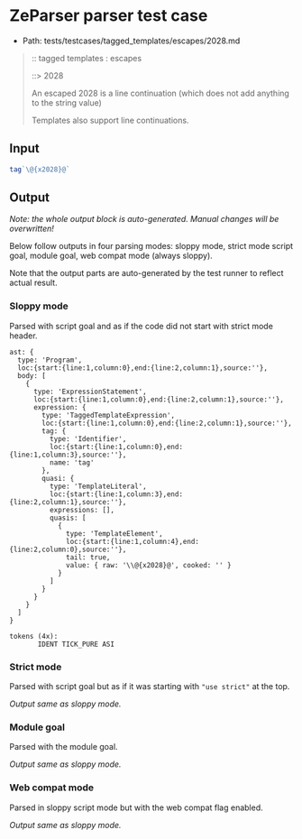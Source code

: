 # ZeParser parser test case

- Path: tests/testcases/tagged_templates/escapes/2028.md

> :: tagged templates : escapes
>
> ::> 2028
>
> An escaped 2028 is a line continuation (which does not add anything to the string value)
>
> Templates also support line continuations.

## Input

`````js
tag`\@{x2028}@`
`````

## Output

_Note: the whole output block is auto-generated. Manual changes will be overwritten!_

Below follow outputs in four parsing modes: sloppy mode, strict mode script goal, module goal, web compat mode (always sloppy).

Note that the output parts are auto-generated by the test runner to reflect actual result.

### Sloppy mode

Parsed with script goal and as if the code did not start with strict mode header.

`````
ast: {
  type: 'Program',
  loc:{start:{line:1,column:0},end:{line:2,column:1},source:''},
  body: [
    {
      type: 'ExpressionStatement',
      loc:{start:{line:1,column:0},end:{line:2,column:1},source:''},
      expression: {
        type: 'TaggedTemplateExpression',
        loc:{start:{line:1,column:0},end:{line:2,column:1},source:''},
        tag: {
          type: 'Identifier',
          loc:{start:{line:1,column:0},end:{line:1,column:3},source:''},
          name: 'tag'
        },
        quasi: {
          type: 'TemplateLiteral',
          loc:{start:{line:1,column:3},end:{line:2,column:1},source:''},
          expressions: [],
          quasis: [
            {
              type: 'TemplateElement',
              loc:{start:{line:1,column:4},end:{line:2,column:0},source:''},
              tail: true,
              value: { raw: '\\@{x2028}@', cooked: '' }
            }
          ]
        }
      }
    }
  ]
}

tokens (4x):
       IDENT TICK_PURE ASI
`````

### Strict mode

Parsed with script goal but as if it was starting with `"use strict"` at the top.

_Output same as sloppy mode._

### Module goal

Parsed with the module goal.

_Output same as sloppy mode._

### Web compat mode

Parsed in sloppy script mode but with the web compat flag enabled.

_Output same as sloppy mode._
